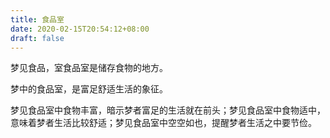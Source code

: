 ```yaml
---
title: 食品室
date: 2020-02-15T20:54:12+08:00
draft: false
---
```


梦见食品，室食品室是储存食物的地方。

梦中的食品室，是富足舒适生活的象征。

梦见食品室中食物丰富，暗示梦者富足的生活就在前头；梦见食品室中食物适中，意味着梦者生活比较舒适；梦见食品室中空空如也，提醒梦者生活之中要节俭。

